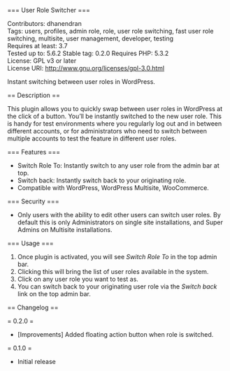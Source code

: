 === User Role Switcher ===

Contributors: dhanendran  
Tags: users, profiles, admin role, role, user role switching, fast user role switching, multisite, user management, developer, testing  
Requires at least: 3.7  
Tested up to: 5.6.2
Stable tag: 0.2.0
Requires PHP: 5.3.2  
License: GPL v3 or later  
License URI: <a href="http://www.gnu.org/licenses/gpl-3.0.html">http://www.gnu.org/licenses/gpl-3.0.html</a>

Instant switching between user roles in WordPress.

== Description ==

This plugin allows you to quickly swap between user roles in WordPress at the click of a button. You’ll be instantly switched to the new user role. This is handy for test environments where you regularly log out and in between different accounts, or for administrators who need to switch between multiple accounts to test the feature in different user roles.

=== Features ===

 * Switch Role To: Instantly switch to any user role from the admin bar at top.
 * Switch back: Instantly switch back to your originating role.
 * Compatible with WordPress, WordPress Multisite, WooCommerce.

=== Security ===

 * Only users with the ability to edit other users can switch user roles. By default this is only Administrators on single site installations, and Super Admins on Multisite installations.

=== Usage ===

 1. Once plugin is activated, you will see *Switch Role To* in the top admin bar.
 2. Clicking this will bring the list of user roles available in the system.
 3. Click on any user role you want to test as.
 4. You can switch back to your originating user role via the *Switch back* link on the top admin bar.

== Changelog ==

= 0.2.0 =

* [Improvements] Added floating action button when role is switched.

= 0.1.0 =

* Initial release
